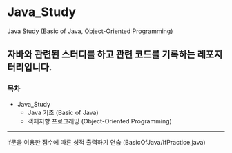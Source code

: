 # Java_Study
 Java Study (Basic of Java, Object-Oriented Programming)
<br>

## 자바와 관련된 스터디를 하고 관련 코드를 기록하는 레포지터리입니다.

### 목차
- Java_Study
    - Java 기초 (Basic of Java)
    - 객체지향 프로그래밍 (Object-Oriented Programming)
- - -

if문을 이용한 점수에 따른 성적 출력하기 연습 (BasicOfJava/IfPractice.java)